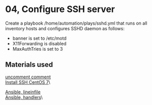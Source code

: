 # 04, Configure SSH server

Create a playbook /home/automation/plays/sshd.yml that runs on all inventory hosts and configures SSHD daemon as follows:

- banner is set to /etc/motd
- X11Forwarding is disabled
- MaxAuthTries is set to 3

## Materials used

[uncomment comment](https://www.mydailytutorials.com/uncommentcomment-lines-files-using-ansible/)\
[Install SSH CentOS 7](https://phoenixnap.com/kb/how-to-enable-ssh-centos-7)\

[Ansible, lineinfile](https://docs.ansible.com/ansible/latest/collections/ansible/builtin/lineinfile_module.html)\
[Ansible, handlers](https://docs.ansible.com/ansible/latest/user_guide/playbooks_handlers.html)\

